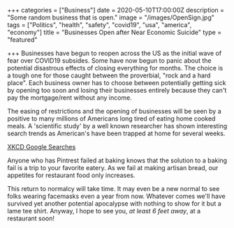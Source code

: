 +++
categories = ["Business"]
date = 2020-05-10T17:00:00Z
description = "Some random business that is open."
image = "/images/OpenSign.jpg"
tags = ["Politics", "health", "safety", "covid19", "usa", "america", "economy"]
title = "Businesses Open after Near Economic Suicide"
type = "featured"

+++
Businesses have begun to reopen across the US as the initial wave of fear over COVID19 subsides.  Some have now begun to panic about the potential disastrous effects of closing everything for months.  The choice is a tough one for those caught between the proverbial, "rock and a hard place".  Each business owner has to choose between potentially getting sick by opening too soon and losing their businesses entirely because they can't pay the mortgage/rent without any income.

The easing of restrictions and the opening of businesses will be seen by a positive to many millions of Americans long tired of eating home cooked meals.  A 'scientific study' by a well known researcher has shown interesting search trends as American's have been trapped at home for several weeks.

[XKCD Google Searches](https://imgs.xkcd.com/comics/2020_google_trends.png)

Anyone who has Pintrest failed at baking knows that the solution to a baking fail is a trip to your favorite eatery.  As we fail at making artisan bread, our appetites for restaurant food only increases.

This return to normalcy will take time.  It may even be a new normal to see folks wearing facemasks even a year from now.  Whatever comes we'll have survived yet another potential apocalypse with nothing to show for it but a lame tee shirt.  Anyway, I hope to see you, _at least 6 feet away_, at a restaurant soon!